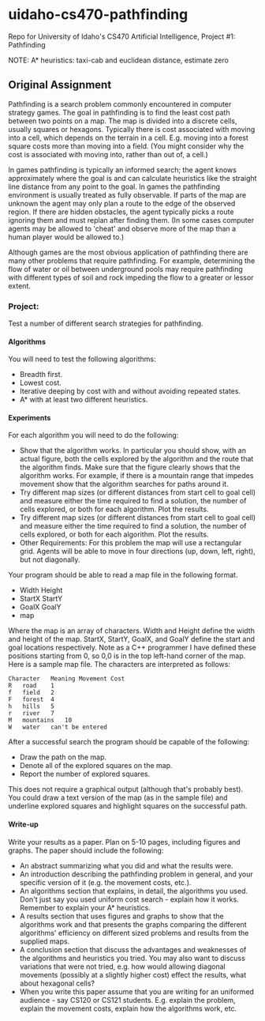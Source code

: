 uidaho-cs470-pathfinding
========================

Repo for University of Idaho's CS470 Artificial Intelligence, Project #1: Pathfinding


NOTE: A\* heuristics: taxi-cab and euclidean distance, estimate zero

Original Assignment
-------------------

Pathfinding is a search problem commonly encountered in computer strategy games. The goal in pathfinding is to find the least cost path between two points on a map. The map is divided into a discrete cells, usually squares or hexagons. Typically there is cost associated with moving into a cell, which depends on the terrain in a cell. E.g. moving into a forest square costs more than moving into a field. (You might consider why the cost is associated with moving into, rather than out of, a cell.)

In games pathfinding is typically an informed search; the agent knows approximately where the goal is and can calculate heuristics like the straight line distance from any point to the goal. In games the pathfinding environment is usually treated as fully observable. If parts of the map are unknown the agent may only plan a route to the edge of the observed region. If there are hidden obstacles, the agent typically picks a route ignoring them and must replan after finding them. (In some cases computer agents may be allowed to 'cheat' and observe more of the map than a human player would be allowed to.)

Although games are the most obvious application of pathfinding there are many other problems that require pathfinding. For example, determining the flow of water or oil between underground pools may require pathfinding with different types of soil and rock impeding the flow to a greater or lessor extent.

### Project: ###
Test a number of different search strategies for pathfinding.

#### Algorithms ####
You will need to test the following algorithms:

* Breadth first.
* Lowest cost.
* Iterative deeping by cost with and without avoiding repeated states.
* A\* with at least two different heuristics.

#### Experiments ####
For each algorithm you will need to do the following:

* Show that the algorithm works. In particular you should show, with an actual figure, both the cells explored by the algorithm and the route that the algorithm finds. Make sure that the figure clearly shows that the algorithm works. For example, if there is a mountain range that impedes movement show that the algorithm searches for paths around it.
* Try different map sizes (or different distances from start cell to goal cell) and measure either the time required to find a solution, the number of cells explored, or both for each algorithm. Plot the results.
* Try different map sizes (or different distances from start cell to goal cell) and measure either the time required to find a solution, the number of cells explored, or both for each algorithm. Plot the results.
* Other Requirements: For this problem the map will use a rectangular grid. Agents will be able to move in four directions (up, down, left, right), but not diagonally.

Your program should be able to read a map file in the following format.

* Width Height
* StartX StartY
* GoalX GoalY
* map

Where the map is an array of characters. Width and Height define the width and height of the map. StartX, StartY, GoalX, and GoalY define the start and goal locations respectively. Note as a C++ programmer I have defined these positions starting from 0, so 0,0 is in the top left-hand corner of the map. Here is a sample map file. The characters are interpreted as follows:

    Character   Meaning Movement Cost
    R   road    1
    f   field   2
    F   forest  4
    h   hills   5
    r   river   7
    M   mountains   10
    W   water   can't be entered

After a successful search the program should be capable of the following:

* Draw the path on the map.
* Denote all of the explored squares on the map.
* Report the number of explored squares.

This does not require a graphical output (although that's probably best). You could draw a text version of the map (as in the sample file) and underline explored squares and highlight squares on the successful path.

#### Write-up ####
Write your results as a paper. Plan on 5-10 pages, including figures and graphs. The paper should include the following:

* An abstract summarizing what you did and what the results were.
* An introduction describing the pathfinding problem in general, and your specific version of it (e.g. the movement costs, etc.).
* An algorithms section that explains, in detail, the algorithms you used. Don't just say you used uniform cost search - explain how it works. Remember to explain your A\* heuristics.
* A results section that uses figures and graphs to show that the algorithms work and that presents the graphs comparing the different algorithms' efficiency on different sized problems and results from the supplied maps.
* A conclusion section that discuss the advantages and weaknesses of the algorithms and heuristics you tried. You may also want to discuss variations that were not tried, e.g. how would allowing diagonal movements (possibly at a slightly higher cost) effect the results, what about hexagonal cells?
* When you write this paper assume that you are writing for an uniformed audience - say CS120 or CS121 students. E.g. explain the problem, explain the movement costs, explain how the algorithms work, etc.
